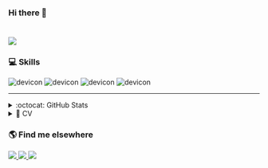 ### Hi there 👋

<H1>
<img src="https://images.unsplash.com/photo-1558494949-ef010cbdcc31?ixlib=rb-1.2.1&ixid=MnwxMjA3fDB8MHxwaG90by1wYWdlfHx8fGVufDB8fHx8&auto=format&fit=crop&w=1491&q=80">
</H1>

<!-- Technologies I know -->
### 💻 Skills

<div>
	<img src="https://img.shields.io/badge/Windows-0078D6?style=for-the-badge&logo=windows&logoColor=white" alt="devicon" />
	<img src="https://img.shields.io/badge/Linux-FCC624?style=for-the-badge&logo=linux&logoColor=black" alt="devicon" />
	<img src="https://img.shields.io/badge/HTML-239120?style=for-the-badge&logo=html5&logoColor=white" alt="devicon" />
	<img src="https://img.shields.io/badge/CSS-239120?&style=for-the-badge&logo=css3&logoColor=white" alt="devicon" />
</div>

---

<details>
  <summary>:octocat: GitHub Stats</summary>
  <div align="center">
  <a href="https://github.com/ilzhan-dev">
    <img height="180em" src="https://github-readme-stats.vercel.app/api?username=ilzhan-dev&show_icons=true&theme=dracula&include_all_commits=true&count_private=true"/>
    <img height="180em" src="https://github-readme-stats.vercel.app/api/top-langs/?username=ilzhan-dev&layout=compact&langs_count=16&theme=dracula"/>
   </a>
  </div>
</details>

<!--  CV -->
<details>
  <summary>📃 CV</summary>

## Education

- 📖 **Mechmat, mechanics and mathematics**\
📆 2014\
📍 **Kazan (Volga Region) Federal University** - Kazan
	
➡️ [more...](https://ilzhan-dev.github.io)
	
</details>

<!-- Navbar links -->

### 🌎 Find me elsewhere 

<div>
<a href="https://ilzhan-dev.github.io" target="_blank">
    <img src="https://img.shields.io/badge/Website-black?&style=for-the-badge&logo=website&logoColor=white" />
  </a>
  <a href="https://https://www.linkedin.com/in/ильжан-мирзаянов-876304214/" target="_blank">
    <img src="https://img.shields.io/badge/linkedin-%230077B5.svg?&style=for-the-badge&logo=linkedin&logoColor=white" />
  </a>
  <a href="mailto:ilzhanmirzayanov@gmail.com" target="_blank">
    <img src="https://img.shields.io/badge/Gmail-D14836?style=for-the-badge&logo=gmail&logoColor=white" />        
  </a>
</div>



